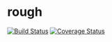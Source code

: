 # rough
[![Build Status](https://secure.travis-ci.org/AasthaSolanki/rough.png?branch=master)](https://travis-ci.org/AasthaSolanki/rough)
[![Coverage Status](https://coveralls.io/repos/AasthaSolanki/rough/badge.svg?branch=master)](https://coveralls.io/r/AasthaSolanki/rough/?branch=master)
